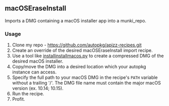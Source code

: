 ## macOSEraseInstall

Imports a DMG containing a macOS installer app into a munki_repo.

### Usage

1. Clone my repo - https://github.com/autopkg/apizz-recipes.git
2. Create an override of the desired macOSEraseInstall import recipe.
3. Use a tool like [installinstallmacos.py](https://github.com/munki/macadmin-scripts) to create a compressed DMG of the desired macOS installer.
4. Copy/move the DMG into a desired location which your autopkg instance can access.
5. Specify the full path to your macOS DMG in the recipe's `PATH` variable without a trailing '/'. The DMG file name must contain the major macOS version (ex. 10.14; 10.15).
6. Run the recipe.
7. Profit.
